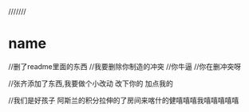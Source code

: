 ///////
# name
//删了readme里面的东西
//我要删除你制造的冲突
//你牛逼
//你在删冲突呀


//张齐添加了东西,我要做个小改动 改下你的  加点我的

//我们是好孩子
阿斯兰的积分拉伸的了房间来喀什的健嘻嘻嘻我嘻嘻嘻嘻嘻  
